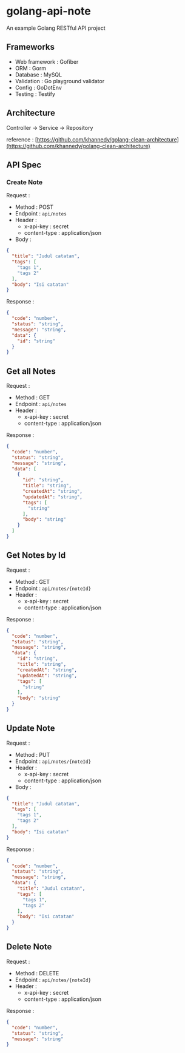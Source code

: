 # golang-api-note
An example Golang RESTful API project

## Frameworks
- Web framework : Gofiber
- ORM : Gorm
- Database : MySQL
- Validation : Go playground validator
- Config : GoDotEnv
- Testing : Testify

## Architecture
Controller -> Service -> Repository

reference : [https://github.com/khannedy/golang-clean-architecture](https://github.com/khannedy/golang-clean-architecture)

## API Spec

### Create Note

Request :

- Method : POST
- Endpoint : `api/notes`
- Header : 
  - x-api-key : secret
  - content-type : application/json
- Body :

```json
{
  "title": "Judul catatan",
  "tags": [
    "tags 1",
    "tags 2"
  ],
  "body": "Isi catatan"
}
```

Response :

```json
{
  "code": "number",
  "status": "string",
  "message": "string",
  "data": {
    "id": "string"
  }
}
```

## Get all Notes

Request :

- Method : GET
- Endpoint : `api/notes`
- Header : 
  - x-api-key : secret
  - content-type : application/json

Response :

```json
{
  "code": "number",
  "status": "string",
  "message": "string",
  "data": [
    {
      "id": "string",
      "title": "string",
      "createdAt": "string",
      "updatedAt": "string",
      "tags": [
        "string"
      ],
      "body": "string"
    }
  ]
}
```

## Get Notes by Id

Request :

- Method : GET
- Endpoint : `api/notes/{noteId}`
- Header : 
  - x-api-key : secret
  - content-type : application/json

Response :

```json
{
  "code": "number",
  "status": "string",
  "message": "string",
  "data": {
    "id": "string",
    "title": "string",
    "createdAt": "string",
    "updatedAt": "string",
    "tags": [
      "string"
    ],
    "body": "string"
  }
}
```

## Update Note

Request :

- Method : PUT
- Endpoint : `api/notes/{noteId}`
- Header : 
  - x-api-key : secret
  - content-type : application/json
- Body :

```json
{
  "title": "Judul catatan",
  "tags": [
    "tags 1",
    "tags 2"
  ],
  "body": "Isi catatan"
}
```

Response :

```json
{
  "code": "number",
  "status": "string",
  "message": "string",
  "data": {
    "title": "Judul catatan",
    "tags": [
      "tags 1",
      "tags 2"
    ],
    "body": "Isi catatan"
  }
}
```

## Delete Note

Request :

- Method : DELETE
- Endpoint : `api/notes/{noteId}`
- Header : 
  - x-api-key : secret
  - content-type : application/json

Response :

```json
{
  "code": "number",
  "status": "string",
  "message": "string"
}
```
